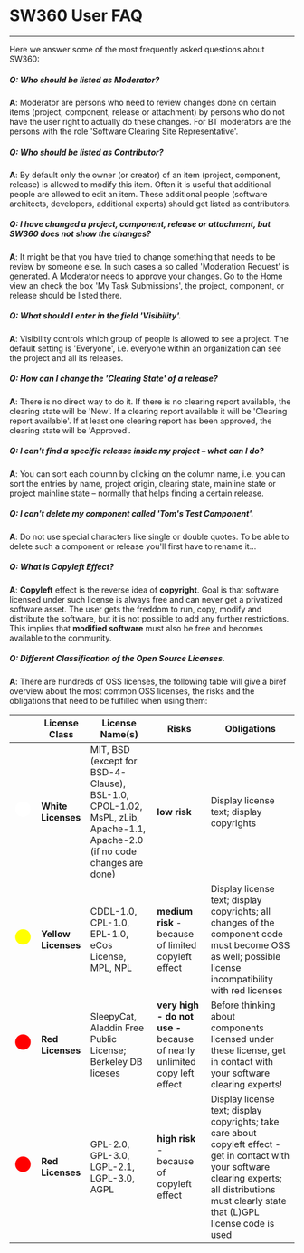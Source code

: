 [//]: # (Copyright Siemens AG, 2021. Part of the SW360 Portal Project)
[//]: # (This program and the accompanying materials are made)
[//]: # (available under the terms of the Eclipse Public License 2.0)
[//]: # (which is available at https://www.eclipse.org/legal/epl-2.0/)
[//]: # (SPDX-License-Identifier: EPL-2.0)

# SW360 User FAQ
----------------
Here we answer some of the most frequently asked questions about SW360:

##### **Q**: Who should be listed as Moderator?

**A**: Moderator are persons who need to review changes done on certain items (project, component, release or attachment) by persons who do not have the user right to actually do these changes. For BT moderators are the persons with the role 'Software Clearing Site Representative'.



##### **Q**: Who should be listed as Contributor?

**A**: By default only the owner (or creator) of an item (project, component, release) is allowed to modify this item. Often it is useful that additional people are allowed to edit an item. These additional people (software architects, developers, additional experts) should get listed as contributors.



##### **Q**: I have changed a project, component, release or attachment, but SW360 does not show the changes?

**A**: It might be that you have tried to change something that needs to be review by someone else. In such cases a so called 'Moderation Request' is generated. A Moderator needs to approve your changes. Go to the Home view an check the box 'My Task Submissions', the project, component, or release should be listed there.



##### **Q**: What should I enter in the field 'Visibility'.

**A**: Visibility controls which group of people is allowed to see a project. The default setting is 'Everyone', i.e. everyone within an organization can see the project and all its releases.



##### **Q**: How can I change the 'Clearing State' of a release?

**A**: There is no direct way to do it. If there is no clearing report available, the clearing state will be 'New'. If a clearing report available it will be 'Clearing report available'. If at least one clearing report has been approved, the clearing state will be 'Approved'.



##### **Q**: I can't find a specific release inside my project – what can I do?

**A**: You can sort each column by clicking on the column name, i.e. you can sort the entries by name, project origin, clearing state, mainline state or project mainline state – normally that helps finding a certain release.



##### **Q**: I can't delete my component called 'Tom's Test Component'.

**A**: Do not use special characters like single or double quotes. To be able to delete such a component or release you'll first have to rename it…



##### **Q**: What is Copyleft Effect?

**A**: **Copyleft** effect is the reverse idea of **copyright**. Goal is that software licensed under such license is always free and can never get a privatized software asset. The user gets the freddom to run, copy, modify and distribute the software, but it is not possible to add any further restrictions. This implies that **modified software** must also be free and becomes available to the community.



##### **Q**: Different Classification of the Open Source Licenses.

**A**: There are hundreds of OSS licenses, the following table will give a biref overview about the most common OSS licenses, the risks and the obligations that need to be fulfilled when using them:

| | License Class | License Name(s) | Risks | Obligations |
| --- | --- | --- | --- | --- |
| <span style="color:white;font-size:2em;">&#9899;</span> | **White Licenses** | MIT, BSD (except for BSD-4-Clause), BSL-1.0, CPOL-1.02, MsPL, zLib, Apache-1.1, Apache-2.0 (if no code changes are done) | **low risk** | Display license text; display copyrights |
| <span style="color:yellow;font-size:2em;">&#9899;</span> | **Yellow Licenses** | CDDL-1.0, CPL-1.0, EPL-1.0, eCos License, MPL, NPL | **medium risk** - because of limited copyleft effect | 	Display license text; display copyrights; all changes of the component code must become OSS as well; possible license incompatibility with red licenses |
| <span style="color:red;font-size:2em;">&#9899;</span> | **Red Licenses** | SleepyCat, Aladdin Free Public License; Berkeley DB liceses | **very high - do not use -** because of nearly unlimited copy left effect | Before thinking about components licensed under these license, get in contact with your software clearing experts! |
| <span style="color:red;font-size:2em;">&#9899;</span> | **Red Licenses** | GPL-2.0, GPL-3.0, LGPL-2.1, LGPL-3.0, AGPL | **high risk** - because of copyleft effect | Display license text; display copyrights; take care about copyleft effect - get in contact with your software clearing experts; all distributions must clearly state that (L)GPL license code is used |
